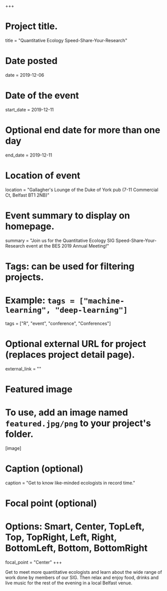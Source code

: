 +++
# Project title.
title = "Quantitative Ecology Speed-Share-Your-Research"

# Date posted
date = 2019-12-06

# Date of the event
start_date = 2019-12-11

# Optional end date for more than one day
end_date = 2019-12-11

# Location of event
location = "Gallagher's Lounge of the Duke of York pub (7-11 Commercial Ct, Belfast BT1 2NB)"

# Event summary to display on homepage.
summary = "Join us for the Quantitative Ecology SIG Speed-Share-Your-Research event at the BES 2019 Annual Meeting!"

# Tags: can be used for filtering projects.
# Example: `tags = ["machine-learning", "deep-learning"]`
tags = ["R", "event", "conference", "Conferences"]

# Optional external URL for project (replaces project detail page).
external_link = ""

# Featured image
# To use, add an image named `featured.jpg/png` to your project's folder. 
[image]
  # Caption (optional)
  caption = "Get to know like-minded ecologists in record time." 

  # Focal point (optional)
  # Options: Smart, Center, TopLeft, Top, TopRight, Left, Right, BottomLeft, Bottom, BottomRight
  focal_point = "Center"
+++

Get to meet more quantitative ecologists and learn about the wide range of work done by members of our SIG. Then relax and enjoy food, drinks and live music for the rest of the evening in a local Belfast venue. 

